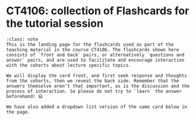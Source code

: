 # CT4106: collection of Flashcards for the tutorial session

```{admonition} About flashcards
:class: note
This is the landing page for the flashcards used as part of the teaching material in the course CT4106. The flashcards shown here consists of `front and back` pairs, or alternatively `questions and answer` pairs, and are used to facilitate and encourage interaction with the cohorts about lecture specific topics.

We will display the card front, and first seek response and thoughts from the cohorts, then we reveal the back side. Remember that the answers themselve aren't that important, as is the discussion and the process of interaction. So please do not try to `learn` the answer beforehand! 😃

We have also added a dropdown list version of the same card below in the page.
```

```{tableofcontents}
```
